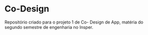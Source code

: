 # Co-Design

Repositório criado para o projeto 1 de Co- Design de App, matéria do segundo semestre de engenharia no Insper.
